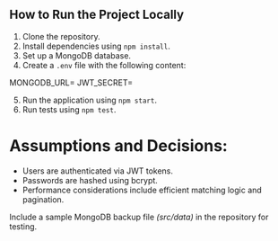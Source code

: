 ## How to Run the Project Locally

1. Clone the repository.
2. Install dependencies using `npm install`.
3. Set up a MongoDB database.
4. Create a `.env` file with the following content:

MONGODB_URL=<your-mongodb-url>
JWT_SECRET=<your-jwt-secret>

5. Run the application using `npm start`.
6. Run tests using `npm test`.

# Assumptions and Decisions:

- Users are authenticated via JWT tokens.
- Passwords are hashed using bcrypt.
- Performance considerations include efficient matching logic and pagination.

Include a sample MongoDB backup file *(src/data)* in the repository for testing.
